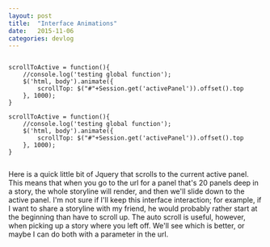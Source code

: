 ```yaml
---
layout: post
title:  "Interface Animations"
date:   2015-11-06
categories: devlog
---
```

<pre><code>
scrollToActive = function(){
	//console.log('testing global function');
	$('html, body').animate({
		scrollTop: $("#"+Session.get('activePanel')).offset().top
	}, 1000);
}

scrollToActive = function(){
	//console.log('testing global function');
	$('html, body').animate({
		scrollTop: $("#"+Session.get('activePanel')).offset().top
	}, 1000);
}

</code></pre>

Here is a quick little bit of Jquery that scrolls to the current active panel. This means that when you go to the url for a panel that's 20 panels deep in a story, the whole storyline will render, and then we'll slide down to the active panel. I'm not sure if I'll keep this interface interaction; for example, if I want to share a storyline with my friend, he would probably rather start at the beginning than have to scroll up. The auto scroll is useful, however, when picking up a story where you left off. We'll see which is better, or maybe I can do both with a parameter in the url. 